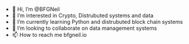 - 👋 Hi, I’m @BFGNeil
- 👀 I’m interested in Crypto, Distrubuted systems and data 
- 🌱 I’m currently learning Python and distrubuted block chain systems
- 💞️ I’m looking to collaborate on data management systems
- 📫 How to reach me bfgneil.io

<!---
BFGNeil/BFGNeil is a ✨ special ✨ repository because its `README.md` (this file) appears on your GitHub profile.
You can click the Preview link to take a look at your changes.
--->
